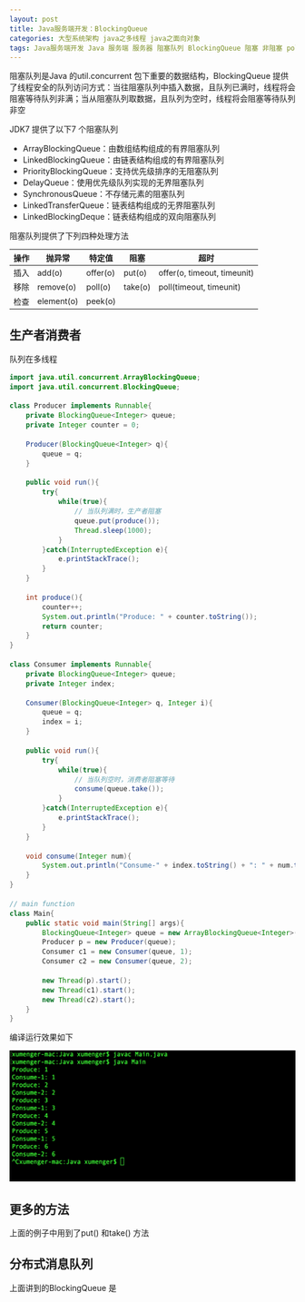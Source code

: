 ```yaml
---
layout: post
title: Java服务端开发：BlockingQueue
categories: 大型系统架构 java之多线程 java之面向对象
tags: Java服务端开发 Java 服务端 服务器 阻塞队列 BlockingQueue 阻塞 非阻塞 poll 生产者 消费者 多线程 线程安全 数据机构 分布式队列 分布式消息队列 
---
```


阻塞队列是Java 的util.concurrent 包下重要的数据结构，BlockingQueue 提供了线程安全的队列访问方式：当往阻塞队列中插入数据，且队列已满时，线程将会阻塞等待队列非满；当从阻塞队列取数据，且队列为空时，线程将会阻塞等待队列非空

JDK7 提供了以下7 个阻塞队列

* ArrayBlockingQueue：由数组结构组成的有界阻塞队列
* LinkedBlockingQueue：由链表结构组成的有界阻塞队列
* PriorityBlockingQueue：支持优先级排序的无阻塞队列
* DelayQueue：使用优先级队列实现的无界阻塞队列
* SynchronousQueue：不存储元素的阻塞队列
* LinkedTransferQueue：链表结构组成的无界阻塞队列
* LinkedBlockingDeque：链表结构组成的双向阻塞队列

阻塞队列提供了下列四种处理方法

 操作 | 抛异常      | 特定值    | 阻塞     | 超时 
-----|------------|----------|----------|-----------------------------
插入  | add(o)     | offer(o) | put(o)  | offer(o, timeout, timeunit)
移除  | remove(o)  | poll(o)  | take(o) | poll(timeout, timeunit)
检查  | element(o) | peek(o)  |         |

## 生产者消费者

队列在多线程

```java
import java.util.concurrent.ArrayBlockingQueue;
import java.util.concurrent.BlockingQueue;

class Producer implements Runnable{
    private BlockingQueue<Integer> queue;
    private Integer counter = 0;

    Producer(BlockingQueue<Integer> q){
        queue = q;
    }

    public void run(){
        try{
            while(true){
                // 当队列满时，生产者阻塞
                queue.put(produce());
                Thread.sleep(1000);
            }
        }catch(InterruptedException e){
            e.printStackTrace();
        }
    }

    int produce(){
        counter++;
        System.out.println("Produce: " + counter.toString());
        return counter;
    }
}

class Consumer implements Runnable{
    private BlockingQueue<Integer> queue;
    private Integer index;

    Consumer(BlockingQueue<Integer> q, Integer i){
        queue = q;
        index = i;
    }

    public void run(){
        try{
            while(true){
                // 当队列空时，消费者阻塞等待
                consume(queue.take());
            }
        }catch(InterruptedException e){
            e.printStackTrace();
        }
    }

    void consume(Integer num){
        System.out.println("Consume-" + index.toString() + ": " + num.toString());
    }
}

// main function
class Main{
    public static void main(String[] args){
        BlockingQueue<Integer> queue = new ArrayBlockingQueue<Integer>(2);
        Producer p = new Producer(queue);
        Consumer c1 = new Consumer(queue, 1);
        Consumer c2 = new Consumer(queue, 2);

        new Thread(p).start();
        new Thread(c1).start();
        new Thread(c2).start();
    }
}
```

编译运行效果如下

![](../media/image/2018-08-18/02-01.png)

## 更多的方法

上面的例子中用到了put() 和take() 方法



## 分布式消息队列

上面讲到的BlockingQueue 是

